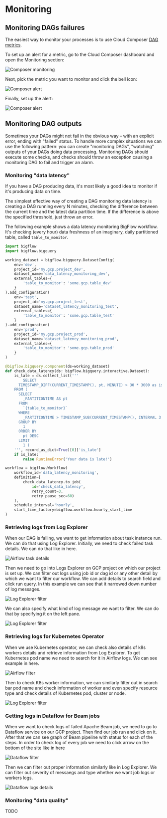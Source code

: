 # Monitoring

## Monitoring DAGs failures

The easiest way to monitor your processes is to use Cloud Composer [DAG metrics](https://cloud.google.com/composer/docs/monitoring-dashboard#dag_runs).

To set up an alert for a metric, go to the Cloud Composer dashboard and open the Monitoring section:

![Composer monitoring](./images/monitoring.png)

Next, pick the metric you want to monitor and click the bell icon:

![Composer alert](./images/moniroting_create_alert.png)

Finally, set up the alert:

![Composer alert](./images/alert_form.png)

## Monitoring DAG outputs

Sometimes your DAGs might not fail in the obvious way – with an explicit error, ending with "failed" status. To handle
more complex situations we can use the following pattern: you can create "monitoring DAGs", "watching" outputs of
your DAGs doing data processing. Monitoring DAGs should execute some checks, and checks should throw an exception
causing a monitoring DAG to fail and trigger an alarm.

### Monitoring "data latency"

If you have a DAG producing data, it's most likely a good idea to monitor if it's producing data on time.

The simplest effective way of creating a DAG monitoring data latency is creating a DAG running every N minutes, checking
the difference between the current time and the latest data partition time. If the difference is above the specified
threshold, just throw an error. 

The following example shows a data latency monitoring BigFlow workflow. It's checking (every hour) data freshness of an 
imaginary, daily partitioned table, called `table_to_monitor`.

```python
import bigflow
import bigflow.bigquery

working_dataset = bigflow.bigquery.DatasetConfig(
    env='dev',
    project_id='my.gcp.project_dev',
    dataset_name='data_latency_monitoring_dev',
    external_tables={
        'table_to_monitor': 'some.gcp.table_dev'
    }
).add_configuration(
    env='test',
    project_id='my.gcp.project_test',
    dataset_name='dataset_latency_monitoring_test',
    external_tables={
        'table_to_monitor': 'some.gcp.table_test'
    }
).add_configuration(
    env='prod',
    project_id='my.gcp.project_prod',
    dataset_name='dataset_latency_monitoring_prod',
    external_tables={
        'table_to_monitor': 'some.gcp.table_prod'
    }
)

@bigflow.bigquery.component(ds=working_dataset)
def check_data_latency(ds: bigflow.bigquery.interactive.Dataset):
    is_late = ds.collect_list('''
        SELECT
      TIMESTAMP_DIFF(CURRENT_TIMESTAMP(), pt, MINUTE) > 30 * 3600 as is_late
    FROM (
      SELECT
        _PARTITIONTIME AS pt
      FROM
        `{table_to_monitor}`
      WHERE
        _PARTITIONTIME > TIMESTAMP_SUB(CURRENT_TIMESTAMP(), INTERVAL 3 DAY)
      GROUP BY
        1
      ORDER BY
        pt DESC
      LIMIT
        1 )
    ''', record_as_dict=True)[0]['is_late']
    if is_late:
        raise RuntimeError('Your data is late!')

workflow = bigflow.Workflow(
    workflow_id='data_latency_monitoring',
    definition=[
        check_data_latency.to_job(
            id='check_data_latency', 
            retry_count=3, 
            retry_pause_sec=60)
    ],
    schedule_interval='hourly',
    start_time_factory=bigflow.workflow.hourly_start_time
)
```

### Retrieving logs from Log Explorer

When our DAG is failing, we want to get information about task instance run. We can do that using Log Explorer.
Initially, we need to check failed task details. We can do that like in here.

![Airflow task details](./images/failed_job_pick_task_details_airflow.png)

Then we need to go into Logs Explorer on GCP project on which our project is set up. We can filter out logs using job id
or dag id or any other detail by which we want to filter our workflow. We can add details to search field and click run query.
In this example we can see that it narrowed down number of log messages.

![Log Explorer filter](./images/log_explorer_search_field.png)

We can also specify what kind of log message we want to filter. We can do that by specifying it on the left pane.

![Log Explorer filter](./images/log_explorer_pick_severity.png)

### Retrieving logs for Kubernetes Operator

When we use Kubernetes operator, we can check also details of k8s workers details and retrieve information from Log Explorer.
To get Kubernetes pod name we need to search for it in Airflow logs. We can see example in here.

![Airflow filter](./images/k8s-worker-details-airflow.png)

Then to check K8s worker information, we can similarly filter out in search bar pod name and check information of worker and
even specify resource type and check details of Kubernetes pod, cluster or node.

![Log Explorer filter](./images/k8s_worker_details_log_explorer.png)


### Getting logs in Dataflow for Beam jobs

When we want to check logs of failed Apache Beam job, we need to go to Dataflow service on our GCP project. Then find our job run
and click on it. After that we can see graph of Beam pipeline with status for each of the steps. In order to check log of every job 
we need to click arrow on the bottom of the site like in here

![Dataflow filter](./images/Beam_select_logs.png)

Then we can filter out proper information similarly like in Log Explorer. We can filter out severity of messaegs and type
whether we want job logs or workers logs.

![Dataflow logs details](./images/Beam_filter_logs.png)

### Monitoring "data quality"

TODO